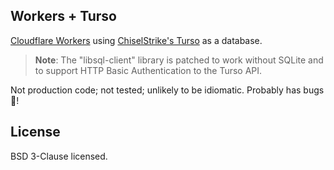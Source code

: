 ## Workers + Turso

[Cloudflare Workers](https://developers.cloudflare.com/workers/) using [ChiselStrike's Turso](https://chiselstrike.com/) as a database.

> **Note**: The "libsql-client" library is patched to work without SQLite and to support HTTP Basic Authentication to the Turso API.

Not production code; not tested; unlikely to be idiomatic. Probably has bugs 🐞!

## License

BSD 3-Clause licensed.
